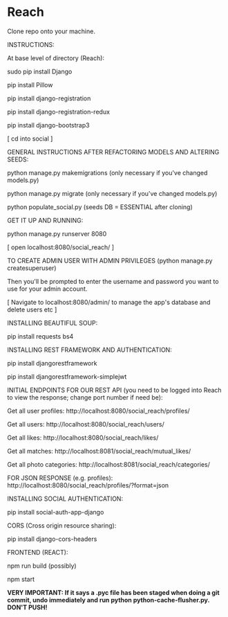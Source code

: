 # Reach

Clone repo onto your machine.

INSTRUCTIONS:

At base level of directory (Reach):

sudo pip install Django

pip install Pillow

pip install django-registration

pip install django-registration-redux

pip install django-bootstrap3

 [ cd into social ]

GENERAL INSTRUCTIONS AFTER REFACTORING MODELS AND ALTERING SEEDS:

python manage.py makemigrations (only necessary if you've changed models.py)

python manage.py migrate (only necessary if you've changed models.py)

python populate_social.py (seeds DB = ESSENTIAL after cloning)

GET IT UP AND RUNNING:

python manage.py runserver 8080

 [ open localhost:8080/social_reach/ ]

 TO CREATE ADMIN USER WITH ADMIN PRIVILEGES (python manage.py createsuperuser)

 Then you'll be prompted to enter the username and password you want to use for your admin account.

 [ Navigate to localhost:8080/admin/  to manage the app's database and delete users etc ]

 INSTALLING BEAUTIFUL SOUP:

 pip install requests bs4
 
 INSTALLING REST FRAMEWORK AND AUTHENTICATION:
 
 pip install djangorestframework
 
 pip install djangorestframework-simplejwt
 
 INITIAL ENDPOINTS FOR OUR REST API (you need to be logged into Reach to view the response; change port number if need be):
 
 Get all user profiles: http://localhost:8080/social_reach/profiles/
 
 Get all users: http://localhost:8080/social_reach/users/
 
 Get all likes: http://localhost:8080/social_reach/likes/
 
 Get all matches: http://localhost:8081/social_reach/mutual_likes/
 
 Get all photo categories: http://localhost:8081/social_reach/categories/
 
 FOR JSON RESPONSE (e.g. profiles): http://localhost:8080/social_reach/profiles/?format=json

 INSTALLING SOCIAL AUTHENTICATION:
 
 pip install social-auth-app-django
 
 CORS (Cross origin resource sharing):
 
 pip install django-cors-headers
 
 FRONTEND (REACT):
 
 npm run build (possibly)
 
 npm start

  <b>VERY IMPORTANT: If it says a .pyc file has been staged when doing a git commit, undo immediately and run python python-cache-flusher.py. DON'T PUSH!<b>
